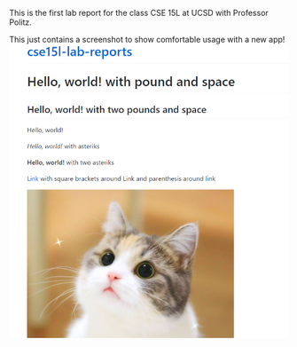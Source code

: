 This is the first lab report for the class CSE 15L at UCSD with Professor Politz.

This just contains a screenshot to show comfortable usage with a new app!
![Image](Screenshot.png)
